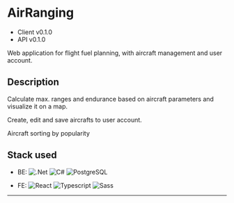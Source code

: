 # AirRanging

- Client v0.1.0
- API v0.1.0

Web application for flight fuel planning, with aircraft management and user account.

## Description

Calculate max. ranges and endurance based on aircraft parameters and visualize it on a map.

Create, edit and save aircrafts to user account.

Aircraft sorting by popularity

## Stack used

- BE:
  ![.Net](<https://img.shields.io/badge/.NET-5C2D91?style=for-the-badge&logo=.net&logoColor=white>)
  ![C#](<https://img.shields.io/badge/C%23-239120?style=for-the-badge&logo=c-sharp&logoColor=white>)
  ![PostgreSQL](<https://img.shields.io/badge/PostgreSQL-316192?style=for-the-badge&logo=postgresql&logoColor=white>)

- FE:
  ![React](<https://img.shields.io/badge/React-20232A?style=for-the-badge&logo=react&logoColor=61DAFB>)
  ![Typescript](<https://img.shields.io/badge/TypeScript-007ACC?style=for-the-badge&logo=typescript&logoColor=white>)
  ![Sass](<https://img.shields.io/badge/Sass-CC6699?style=for-the-badge&logo=sass&logoColor=white>)

---
